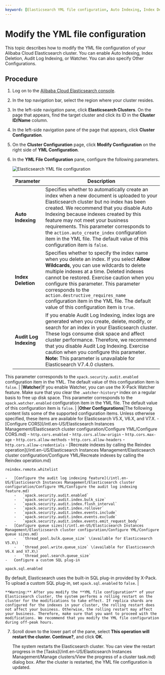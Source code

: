 ```yaml
---
keyword: [Elasticsearch YML file configuration, Auto Indexing, Index Deletion, Audit Log Indexing, Watcher]
---
```


# Modify the YML file configuration

This topic describes how to modify the YML file configuration of your Alibaba Cloud Elasticsearch cluster. You can enable Auto Indexing, Index Deletion, Audit Log Indexing, or Watcher. You can also specify Other Configurations.

## Procedure

1.  Log on to the [Alibaba Cloud Elasticsearch console](https://elasticsearch.console.aliyun.com/#/home).

2.  In the top navigation bar, select the region where your cluster resides.

3.  In the left-side navigation pane, click **Elasticsearch Clusters**. On the page that appears, find the target cluster and click its ID in the **Cluster ID/Name** column.

4.  In the left-side navigation pane of the page that appears, click **Cluster Configuration**.

5.  On the **Cluster Configuration** page, click **Modify Configuration** on the right side of **YML Configuration**.

6.  In the **YML File Configuration** pane, configure the following parameters.

    ![Elasticsearch YML file configuration](https://static-aliyun-doc.oss-accelerate.aliyuncs.com/assets/img/en-US/8467819951/p40138.png)

    |Parameter|Description|
    |---------|-----------|
    |**Auto Indexing**|Specifies whether to automatically create an index when a new document is uploaded to your Elasticsearch cluster but no index has been created. We recommend that you disable Auto Indexing because indexes created by this feature may not meet your business requirements. This parameter corresponds to the `action.auto_create_index` configuration item in the YML file. The default value of this configuration item is `false`. |
    |**Index Deletion**|Specifies whether to specify the index name when you delete an index. If you select **Allow Wildcards**, you can use wildcards to delete multiple indexes at a time. Deleted indexes cannot be restored. Exercise caution when you configure this parameter. This parameter corresponds to the `action.destructive_requires_name` configuration item in the YML file. The default value of this configuration item is `true`. |
    |**Audit Log Indexing**|If you enable Audit Log Indexing, index logs are generated when you create, delete, modify, or search for an index in your Elasticsearch cluster. These logs consume disk space and affect cluster performance. Therefore, we recommend that you disable Audit Log Indexing. Exercise caution when you configure this parameter. **Note:** This parameter is unavailable for Elasticsearch V7.4.0 clusters.

This parameter corresponds to the `xpack.security.audit.enabled` configuration item in the YML. The default value of this configuration item is `false`. |
    |**Watcher**|If you enable Watcher, you can use the X-Pack Watcher feature. Make sure that you clear the `.watcher-history*` index on a regular basis to free up disk space. This parameter corresponds to the `xpack.watcher.enabled` configuration item in the YML file. The default value of this configuration item is `false`. |
    |**Other Configurations**|The following content lists some of the supported configuration items. Unless otherwise specified, these items are available for Elasticsearch V5.X, V6.X, and V7.X.     -   [Configure CORS](/intl.en-US/Elasticsearch Instances Management/Elasticsearch cluster configuration/Configure YML/Configure CORS.md)
        -   `http.cors.enabled`
        -   `http.cors.allow-origin`
        -   `http.cors.max-age`
        -   `http.cors.allow-methods`
        -   `http.cors.allow-headers`
        -   `http.cors.allow-credentials`
    -   [Recreate indexes by calling the Reindex operation](/intl.en-US/Elasticsearch Instances Management/Elasticsearch cluster configuration/Configure YML/Recreate indexes by calling the Reindex operation.md)

`reindex.remote.whitelist`

    -   [Configure the audit log indexing feature](/intl.en-US/Elasticsearch Instances Management/Elasticsearch cluster configuration/Configure YML/Configure the audit log indexing feature.md)
        -   `xpack.security.audit.enabled`
        -   `xpack.security.audit.index.bulk_size`
        -   `xpack.security.audit.index.flush_interval`
        -   `xpack.security.audit.index.rollover`
        -   `xpack.security.audit.index.events.include`
        -   `xpack.security.audit.index.events.exclude`
        -   `xpack.security.audit.index.events.emit_request_body`
    -   [Configure queue sizes](/intl.en-US/Elasticsearch Instances Management/Elasticsearch cluster configuration/Configure YML/Configure queue sizes.md)
        -   `thread_pool.bulk.queue_size` \(available for Elasticsearch V5.X\)
        -   `thread_pool.write.queue_size` \(available for Elasticsearch V6.X and V7.X\)
        -   `thread_pool.search.queue_size`
    -   Configure a custom SQL plug-in

`xpack.sql.enabled`

By default, Elasticsearch uses the built-in SQL plug-in provided by X-Pack. To upload a custom SQL plug-in, set `xpack.sql.enabled` to `false`. |

    **Warning:** After you modify the **YML file configuration** of your Elasticsearch cluster, the system performs a rolling restart on the cluster for the modifications to take effect. If replica shards are configured for the indexes in your cluster, the rolling restart does not affect your business. Otherwise, the rolling restart may affect your business. Therefore, make sure that you want to proceed with the modifications. We recommend that you modify the YML file configuration during off-peak hours.

7.  Scroll down to the lower part of the pane, select **This operation will restart the cluster. Continue?**, and click **OK**.

    The system restarts the Elasticsearch cluster. You can view the restart progress in the [Tasks](/intl.en-US/Elasticsearch Instances Management/Manage clusters/View the progress of a cluster task.md) dialog box. After the cluster is restarted, the YML file configuration is updated.



